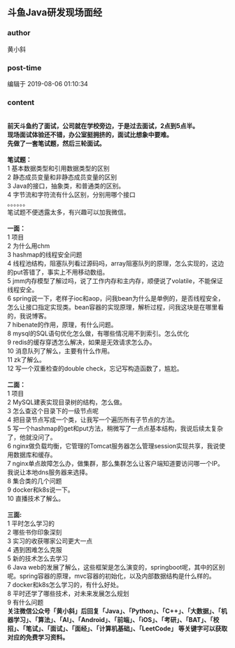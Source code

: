## 斗鱼Java研发现场面经
### author 
黄小斜
### post-time 

编辑于  2019-08-06 01:10:34
### content 
<div class="post-topic-des nc-post-content">
 <div>
  <br/>
 </div>
 <div>
 </div>
 <div>
  <strong>
   前天斗鱼约了面试，公司就在学校旁边，于是过去面试，2点到5点半。
  </strong>
 </div>
 <div>
  <strong>
   现场面试体验还不错，办公室挺拥挤的，面试比想象中要难。
  </strong>
 </div>
 <div>
  <strong>
   先做了一套笔试题，然后三轮面试。
  </strong>
 </div>
 <div>
  <strong>
   <br/>
  </strong>
 </div>
 <div>
  <strong>
   笔试题：
  </strong>
 </div>
 <div>
  1 基本数据类型和引用数据类型的区别
 </div>
 <div>
  2 静态成员变量和非静态成员变量的区别
 </div>
 <div>
  3 Java的接口，抽象类，和普通类的区别。
 </div>
 <div>
  4 字节流和字符流有什么区别，分别用哪个接口
 </div>
 <div>
  。。。。。。
 </div>
 <div>
  笔试题不便透露太多，有兴趣可以加我微信。
 </div>
 <div>
  <br/>
 </div>
 <div>
  <span style="font-weight: bold;">
   一面：
  </span>
 </div>
 <div>
  1 项目
 </div>
 <div>
  2 为什么用chm
 </div>
 <div>
  3 hashmap的线程安全问题
 </div>
 <div>
  4 线程池结构，阻塞队列看过源码吗，array阻塞队列的原理，怎么实现的，这边的put答错了，事实上不用移动数组。
 </div>
 <div>
  5 jmm内存模型了解过吗，说了工作内存和主内存，顺便说了volatile，不能保证线程安全。
 </div>
 <div>
  6 spring说一下，老样子ioc和aop，问我bean为什么是单例的，是否线程安全，怎么让接口指定实现类。bean容器的实现原理，解析过程，问我这块是在哪里看的，我说博客。
 </div>
 <div>
  7 hibenate的作用，原理，有什么问题。
 </div>
 <div>
  8 mysql的SQL语句优化怎么做，有哪些情况用不到索引。怎么优化
 </div>
 <div>
  9 redis的缓存穿透怎么解决，如果是无效请求怎么办。
 </div>
 <div>
  10 消息队列了解么，主要有什么作用。
 </div>
 <div>
  11 zk了解么。
 </div>
 <div>
  12 写一个双重检查的double check，忘记写构造函数了，尴尬。
 </div>
 <div>
  <br/>
 </div>
 <div>
  <span style="font-weight: bold;">
   二面：
  </span>
 </div>
 <div>
  1 项目
 </div>
 <div>
  2 MySQL建表实现目录树的结构，怎么做。
 </div>
 <div>
  3 怎么查这个目录下的一级节点呢
 </div>
 <div>
  4 把目录节点写成一个类，让我写一个遍历所有子节点的方法。
 </div>
 <div>
  5 写一个hashmap的get和put方法，稍微写了一点点基本结构，我说后续太复杂了，他就没问了。
 </div>
 <div>
  6 nginx做负载均衡，它管理的Tomcat服务器怎么管理session实现共享，我说使用数据库和缓存。
 </div>
 <div>
  7 nginx单点故障怎么办，做集群，那么集群怎么让客户端知道要访问哪一个IP。我说让本地dns服务器来选择。
 </div>
 <div>
  8 集合类的几个问题
 </div>
 <div>
  9 docker和k8s说一下。
 </div>
 <div>
  10 直播技术了解么。
 </div>
 <div>
  <br/>
 </div>
 <div>
  <span style="font-weight: bold;">
   三面:
  </span>
 </div>
 <div>
  1 平时怎么学习的
 </div>
 <div>
  2 哪些书你印象深刻
 </div>
 <div>
  3 实习的收获哪家公司更大一点
 </div>
 <div>
  4 遇到困难怎么克服
 </div>
 <div>
  5 新的技术怎么去学习
 </div>
 <div>
  6 Java web的发展了解么，这些框架是怎么演变的，springboot呢，其中的区别呢。spring容器的原理，mvc容器的初始化，以及内部数据结构是什么样的。
 </div>
 <div>
  7 docker和k8s怎么学习的，有什么好处。
 </div>
 <div>
  8 平时还学了哪些技术，对未来发展怎么规划
 </div>
 <div>
  9 有什么问题
 </div>
 <div>
  <span style="color: rgb(34,34,34);font-weight: 700;">
   关注微信公众号「黄小斜」后回复「Java」、「Python」、「C++」、「大数据」、「机器学习」、「算法」、「AI」、「Android」、「前端」、「iOS」、「考研」、「BAT」、「校招」、「笔试」、「面试」、「面经」、「计算机基础」、「LeetCode」 等关键字可以获取对应的免费学习资料。
  </span>
  <br/>
 </div>
 <div>
  <br/>
 </div>
</div>
